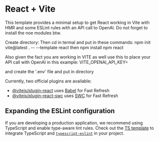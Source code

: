 # React + Vite

This template provides a minimal setup to get React working in Vite with HMR and some ESLint rules with an API call to OpenAI. Do not forget to install the noe modules btw.

Create directory:
Then cd in termal and put in these commands:
npm init vite@latest . -- --template react
then
npm install
npm react

Also given the fact you are working in VITE as well use this to place your API call with OpenAI in this example:
VITE_OPENAI_API_KEY=

and create the '.env' file and put in directory


Currently, two official plugins are available:

- [@vitejs/plugin-react](https://github.com/vitejs/vite-plugin-react/blob/main/packages/plugin-react/README.md) uses [Babel](https://babeljs.io/) for Fast Refresh
- [@vitejs/plugin-react-swc](https://github.com/vitejs/vite-plugin-react-swc) uses [SWC](https://swc.rs/) for Fast Refresh

## Expanding the ESLint configuration

If you are developing a production application, we recommend using TypeScript and enable type-aware lint rules. Check out the [TS template](https://github.com/vitejs/vite/tree/main/packages/create-vite/template-react-ts) to integrate TypeScript and [`typescript-eslint`](https://typescript-eslint.io) in your project.
